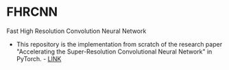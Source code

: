 # FHRCNN
Fast High Resolution Convolution Neural Network

- This repository is the implementation from scratch of the research paper "Accelerating the Super-Resolution
Convolutional Neural Network" in PyTorch. - <a href="https://arxiv.org/pdf/1608.00367">LINK</a>
